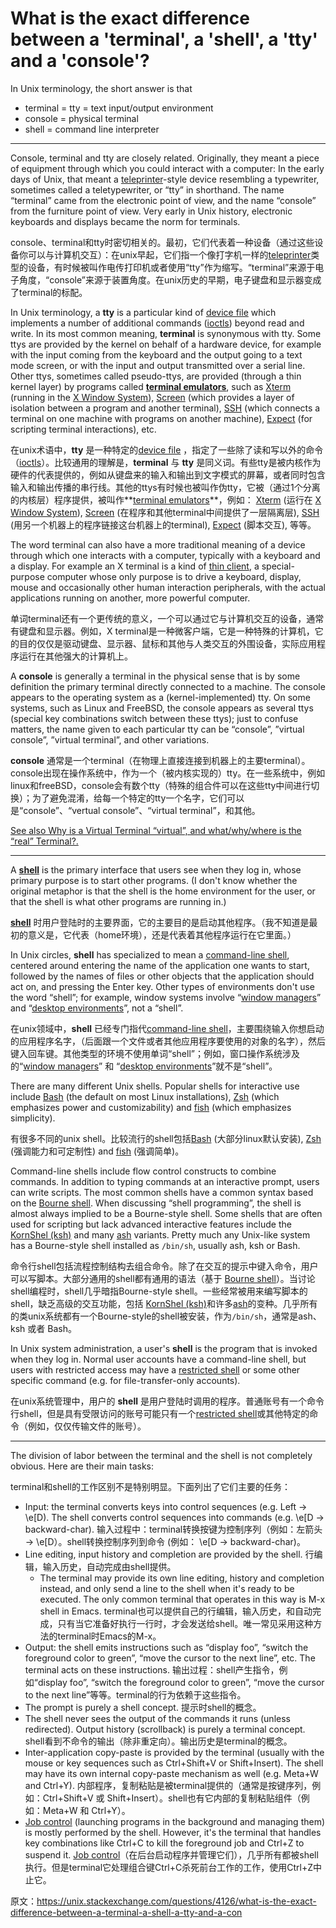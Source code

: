 # What is the exact difference between a 'terminal', a 'shell', a 'tty' and a 'console'?

In Unix terminology, the short answer is that

- terminal = tty = text input/output environment
- console = physical terminal
- shell = command line interpreter

---

Console, terminal and tty are closely related. Originally, they meant a piece of equipment through which you could interact with a computer: In the early days of Unix, that meant a [teleprinter](https://en.wikipedia.org/wiki/Teleprinter)-style device resembling a typewriter, sometimes called a teletypewriter, or “tty” in shorthand. The name “terminal” came from the electronic point of view, and the name “console” from the furniture point of view. Very early in Unix history, electronic keyboards and displays became the norm for terminals.

console、terminal和tty时密切相关的。最初，它们代表着一种设备（通过这些设备你可以与计算机交互）：在unix早起，它们指一个像打字机一样的[teleprinter](https://en.wikipedia.org/wiki/Teleprinter)类型的设备，有时候被叫作电传打印机或者使用“tty”作为缩写。“terminal”来源于电子角度，“console”来源于装置角度。在unix历史的早期，电子键盘和显示器变成了terminal的标配。

In Unix terminology, a **tty** is a particular kind of [device file](https://en.wikipedia.org/wiki/Device_file) which implements a number of additional commands ([ioctls](https://en.wikipedia.org/wiki/Ioctl#Terminals)) beyond read and write. In its most common meaning, **terminal** is synonymous with tty. Some ttys are provided by the kernel on behalf of a hardware device, for example with the input coming from the keyboard and the output going to a text mode screen, or with the input and output transmitted over a serial line. Other ttys, sometimes called pseudo-ttys, are provided (through a thin kernel layer) by programs called **[terminal emulators](https://en.wikipedia.org/wiki/Terminal_emulator)**, such as [Xterm](https://en.wikipedia.org/wiki/Xterm) (running in the [X Window System](https://en.wikipedia.org/wiki/X_Window_System)), [Screen](https://en.wikipedia.org/wiki/GNU_Screen) (which provides a layer of isolation between a program and another terminal), [SSH](https://en.wikipedia.org/wiki/Secure_Shell) (which connects a terminal on one machine with programs on another machine), [Expect](https://en.wikipedia.org/wiki/Expect) (for scripting terminal interactions), etc.

在unix术语中，**tty** 是一种特定的[device file](https://en.wikipedia.org/wiki/Device_file) ，指定了一些除了读和写以外的命令（[ioctls](https://en.wikipedia.org/wiki/Ioctl#Terminals)）。比较通用的理解是，**terminal** 与 **tty** 是同义词。有些tty是被内核作为硬件的代表提供的，例如从键盘来的输入和输出到文字模式的屏幕，或者同时包含输入和输出传播的串行线。其他的ttys有时候也被叫作伪tty，它被（通过1个分离的内核层）程序提供，被叫作**[terminal emulators](https://en.wikipedia.org/wiki/Terminal_emulator)**，例如： [Xterm](https://en.wikipedia.org/wiki/Xterm) (运行在 [X Window System](https://en.wikipedia.org/wiki/X_Window_System)), [Screen](https://en.wikipedia.org/wiki/GNU_Screen) (在程序和其他terminal中间提供了一层隔离层), [SSH](https://en.wikipedia.org/wiki/Secure_Shell) (用另一个机器上的程序链接这台机器上的terminal), [Expect](https://en.wikipedia.org/wiki/Expect) (脚本交互), 等等。

The word terminal can also have a more traditional meaning of a device through which one interacts with a computer, typically with a keyboard and a display. For example an X terminal is a kind of [thin client](https://en.wikipedia.org/wiki/Thin_client), a special-purpose computer whose only purpose is to drive a keyboard, display, mouse and occasionally other human interaction peripherals, with the actual applications running on another, more powerful computer.

单词terminal还有一个更传统的意义，一个可以通过它与计算机交互的设备，通常有键盘和显示器。例如，X terminal是一种微客户端，它是一种特殊的计算机，它的目的仅仅是驱动键盘、显示器、鼠标和其他与人类交互的外围设备，实际应用程序运行在其他强大的计算机上。

A **console** is generally a terminal in the physical sense that is by some definition the primary terminal directly connected to a machine. The console appears to the operating system as a (kernel-implemented) tty. On some systems, such as Linux and FreeBSD, the console appears as several ttys (special key combinations switch between these ttys); just to confuse matters, the name given to each particular tty can be “console”, ”virtual console”, ”virtual terminal”, and other variations.

**console** 通常是一个terminal（在物理上直接连接到机器上的主要terminal）。console出现在操作系统中，作为一个（被内核实现的）tty。在一些系统中，例如linux和freeBSD，console会有数个tty（特殊的组合件可以在这些tty中间进行切换）；为了避免混淆，给每一个特定的tty一个名字，它们可以是“console”、“vertual console”、“virtual terminal”，和其他。

[See also Why is a Virtual Terminal “virtual”, and what/why/where is the “real” Terminal?.](https://askubuntu.com/q/14284/1059?_gl=1*txurvd*_ga*MTMzOTQ1NjI3LjE3MTIzNjk4MzI.*_ga_S812YQPLT2*MTcxMjM3MjQwMi4yLjAuMTcxMjM3MjQwMi4wLjAuMA..)

---

A **[shell](https://en.wikipedia.org/wiki/Shell_%28computing%29)** is the primary interface that users see when they log in, whose primary purpose is to start other programs. (I don't know whether the original metaphor is that the shell is the home environment for the user, or that the shell is what other programs are running in.)

**[shell](https://en.wikipedia.org/wiki/Shell_%28computing%29)** 时用户登陆时的主要界面，它的主要目的是启动其他程序。（我不知道是最初的意义是，它代表（home环境），还是代表着其他程序运行在它里面。）

In Unix circles, **shell** has specialized to mean a [command-line shell](https://en.wikipedia.org/wiki/Shell_%28computing%29#Command-line_shells), centered around entering the name of the application one wants to start, followed by the names of files or other objects that the application should act on, and pressing the Enter key. Other types of environments don't use the word “shell”; for example, window systems involve “[window managers](https://en.wikipedia.org/wiki/Window_manager)” and “[desktop environments](https://en.wikipedia.org/wiki/Desktop_environment)”, not a “shell”.

在unix领域中，**shell** 已经专门指代[command-line shell](https://en.wikipedia.org/wiki/Shell_%28computing%29#Command-line_shells)，主要围绕输入你想启动的应用程序名字，（后面跟一个文件或者其他应用程序要使用的对象的名字），然后键入回车键。其他类型的环境不使用单词“shell”；例如，窗口操作系统涉及的“[window managers](https://en.wikipedia.org/wiki/Window_manager)” 和 “[desktop environments](https://en.wikipedia.org/wiki/Desktop_environment)”就不是“shell”。

There are many different Unix shells. Popular shells for interactive use include [Bash](https://en.wikipedia.org/wiki/Bash_(Unix_shell)) (the default on most Linux installations), [Zsh](https://en.wikipedia.org/wiki/Z_shell) (which emphasizes power and customizability) and [fish](https://en.wikipedia.org/wiki/Fish_(Unix_shell)) (which emphasizes simplicity).

有很多不同的unix shell。比较流行的shell包括[Bash](https://en.wikipedia.org/wiki/Bash_(Unix_shell)) (大部分linux默认安装), [Zsh](https://en.wikipedia.org/wiki/Z_shell)  (强调能力和可定制性) and [fish](https://en.wikipedia.org/wiki/Fish_(Unix_shell)) (强调简单)。

Command-line shells include flow control constructs to combine commands. In addition to typing commands at an interactive prompt, users can write scripts. The most common shells have a common syntax based on the [Bourne shell](https://en.wikipedia.org/wiki/Bourne_shell). When discussing “shell programming”, the shell is almost always implied to be a Bourne-style shell. Some shells that are often used for scripting but lack advanced interactive features include the [KornShel (ksh)](https://en.wikipedia.org/wiki/KornShell) and many [ash](https://en.wikipedia.org/wiki/Almquist_shell) variants. Pretty much any Unix-like system has a Bourne-style shell installed as `/bin/sh`, usually ash, ksh or Bash.

命令行shell包括流程控制结构去组合命令。除了在交互的提示中键入命令，用户可以写脚本。大部分通用的shell都有通用的语法（基于 [Bourne shell](https://en.wikipedia.org/wiki/Bourne_shell)）。当讨论shell编程时，shell几乎暗指Bourne-style shell。一些经常被用来编写脚本的shell，缺乏高级的交互功能，包括 [KornShel (ksh)](https://en.wikipedia.org/wiki/KornShell)和许多[ash](https://en.wikipedia.org/wiki/Almquist_shell)的变种。几乎所有的类unix系统都有一个Bourne-style的shell被安装，作为`/bin/sh`，通常是ash、 ksh 或者 Bash。

In Unix system administration, a user's **shell** is the program that is invoked when they log in. Normal user accounts have a command-line shell, but users with restricted access may have a [restricted shell](https://en.wikipedia.org/wiki/Restricted_shell) or some other specific command (e.g. for file-transfer-only accounts).

在unix系统管理中，用户的 **shell** 是用户登陆时调用的程序。普通账号有一个命令行shell，但是具有受限访问的账号可能只有一个[restricted shell](https://en.wikipedia.org/wiki/Restricted_shell)或其他特定的命令（例如，仅仅传输文件的账号）。

---

The division of labor between the terminal and the shell is not completely obvious. Here are their main tasks:

terminal和shell的工作区别不是特别明显。下面列出了它们主要的任务：

- Input: the terminal converts keys into control sequences (e.g. Left → \e[D). The shell converts control sequences into commands (e.g. \e[D → backward-char).
    输入过程中：terminal转换按键为控制序列（例如：左箭头 → \e[D）。shell转换控制序列到命令 (例如： \e[D → backward-char)。
- Line editing, input history and completion are provided by the shell.
    行编辑，输入历史，自动完成由shell提供。
  - The terminal may provide its own line editing, history and completion instead, and only send a line to the shell when it's ready to be executed. The only common terminal that operates in this way is M-x shell in Emacs.
    terminal也可以提供自己的行编辑，输入历史，和自动完成，只有当它准备好执行一行时，才会发送给shell。唯一常见采用这种方法的terminal时Emacs的M-x。
- Output: the shell emits instructions such as “display foo”, “switch the foreground color to green”, “move the cursor to the next line”, etc. The terminal acts on these instructions.
    输出过程：shell产生指令，例如“display foo”, “switch the foreground color to green”, “move the cursor to the next line”等等。terminal的行为依赖于这些指令。
- The prompt is purely a shell concept.
    提示时shell的概念。
- The shell never sees the output of the commands it runs (unless redirected). Output history (scrollback) is purely a terminal concept.
    shell看到不命令的输出（除非重定向）。输出历史是terminal的概念。
- Inter-application copy-paste is provided by the terminal (usually with the mouse or key sequences such as Ctrl+Shift+V or Shift+Insert). The shell may have its own internal copy-paste mechanism as well (e.g. Meta+W and Ctrl+Y).
    内部程序，复制粘贴是被terminal提供的（通常是按键序列，例如：Ctrl+Shift+V 或 Shift+Insert）。shell也有它内部的复制粘贴组件（例如：Meta+W 和 Ctrl+Y）。
- [Job control](https://en.wikipedia.org/wiki/Job_control_(Unix)) (launching programs in the background and managing them) is mostly performed by the shell. However, it's the terminal that handles key combinations like Ctrl+C to kill the foreground job and Ctrl+Z to suspend it.
    [Job control](https://en.wikipedia.org/wiki/Job_control_(Unix))（在后台启动程序并管理它们），几乎所有都被shell执行。但是terminal它处理组合键Ctrl+C杀死前台工作的工作，使用Ctrl+Z中止它。

原文：<https://unix.stackexchange.com/questions/4126/what-is-the-exact-difference-between-a-terminal-a-shell-a-tty-and-a-con>
